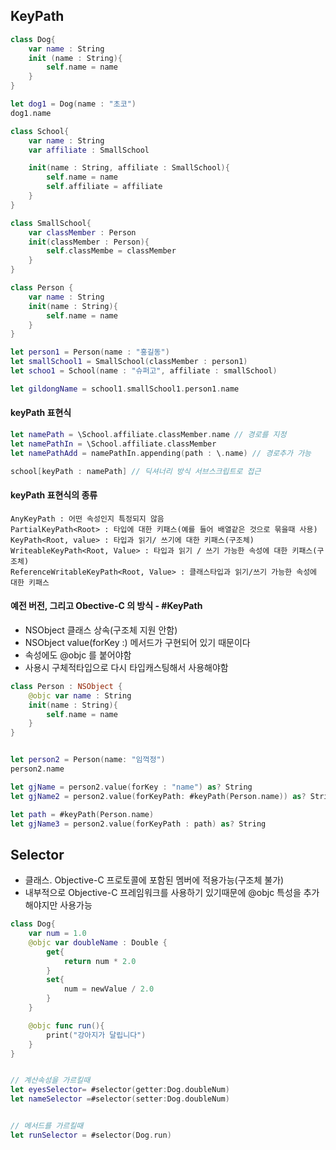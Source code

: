 ## KeyPath
```swift
class Dog{
	var name : String
	init (name : String){
		self.name = name
	}
}

let dog1 = Dog(name : "초코")
dog1.name

class School{
	var name : String
	var affiliate : SmallSchool

	init(name : String, affiliate : SmallSchool){
		self.name = name
		self.affiliate = affiliate
	}
}

class SmallSchool{
	var classMember : Person
	init(classMember : Person){
		self.classMembe = classMember
	}
}

class Person {
	var name : String
	init(name : String){
		self.name = name
	}
}

let person1 = Person(name : "홍길동")
let smallSchool1 = SmallSchool(classMember : person1)
let schoo1 = School(name : "슈퍼고", affiliate : smallSchool)

let gildongName = school1.smallSchool1.person1.name
```
#### keyPath 표현식
```swift
let namePath = \School.affiliate.classMember.name // 경로를 지정
let namePathIn = \School.affiliate.classMember
let namePathAdd = namePathIn.appending(path : \.name) // 경로추가 가능

school[keyPath : namePath] // 딕셔너리 방식 서브스크립트로 접근
```
#### keyPath 표현식의 종류
```
AnyKeyPath : 어떤 속성인지 특정되지 않음
PartialKeyPath<Root> : 타입에 대한 키패스(예를 들어 배열같은 것으로 묶을때 사용)
KeyPath<Root, value> : 타입과 읽기/ 쓰기에 대한 키패스(구조체)
WriteableKeyPath<Root, Value> : 타입과 읽기 / 쓰기 가능한 속성에 대한 키패스(구조체)
ReferenceWritableKeyPath<Root, Value> : 클래스타입과 읽기/쓰기 가능한 속성에 대한 키패스
```
#### 예전 버전, 그리고 Obective-C 의 방식 - \#KeyPath
- NSObject 클래스 상속(구조체 지원 안함)
- NSObject value(forKey :) 메서드가 구현되어 있기 때문이다
- 속성에도 @objc 를 붙어야함
- 사용시 구체적타입으로 다시 타입캐스팅해서 사용해야함
```swift
class Person : NSObject {
	@objc var name : String
	init(name : String){
		self.name = name
	}
}


let person2 = Person(name: "임꺽정")
person2.name

let gjName = person2.value(forKey : "name") as? String
let gjName2 = person2.value(forKeyPath: #keyPath(Person.name)) as? String

let path = #keyPath(Person.name)
let gjName3 = person2.value(forKeyPath : path) as? String
```

## Selector
- 클래스. Objective-C 프로토콜에 포함된 멤버에 적용가능(구조체 불가)
- 내부적으로 Objective-C 프레임워크를 사용하기 있기때문에 @objc 특성을 추가해야지만 사용가능
```swift
class Dog{
	var num = 1.0
	@objc var doubleName : Double {
		get{
			return num * 2.0
		}
		set{
			num = newValue / 2.0
		}
	}

	@objc func run(){
		print("강아지가 달립니다")
	}
}


// 계산속성을 가르킬때
let eyesSelector= #selector(getter:Dog.doubleNum)
let nameSelector =#selector(setter:Dog.doubleNum)


// 메서드를 가르킬때
let runSelector = #selector(Dog.run)
```